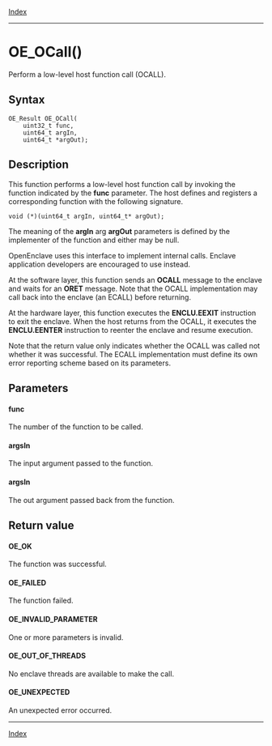[Index](index.md)

---
# OE_OCall()

Perform a low-level host function call (OCALL).

## Syntax

    OE_Result OE_OCall(
        uint32_t func,
        uint64_t argIn,
        uint64_t *argOut);
## Description 

This function performs a low-level host function call by invoking the function indicated by the **func** parameter. The host defines and registers a corresponding function with the following signature.

```
void (*)(uint64_t argIn, uint64_t* argOut);
```



The meaning of the **argIn** arg **argOut** parameters is defined by the implementer of the function and either may be null.

OpenEnclave uses this interface to implement internal calls. Enclave application developers are encouraged to use  instead.

At the software layer, this function sends an **OCALL** message to the enclave and waits for an **ORET** message. Note that the OCALL implementation may call back into the enclave (an ECALL) before returning.

At the hardware layer, this function executes the **ENCLU.EEXIT** instruction to exit the enclave. When the host returns from the OCALL, it executes the **ENCLU.EENTER** instruction to reenter the enclave and resume execution.

Note that the return value only indicates whether the OCALL was called not whether it was successful. The ECALL implementation must define its own error reporting scheme based on its parameters.



## Parameters

#### func

The number of the function to be called.

#### argsIn

The input argument passed to the function.

#### argsIn

The out argument passed back from the function.

## Return value

#### OE_OK

The function was successful.

#### OE_FAILED

The function failed.

#### OE_INVALID_PARAMETER

One or more parameters is invalid.

#### OE_OUT_OF_THREADS

No enclave threads are available to make the call.

#### OE_UNEXPECTED

An unexpected error occurred.

---
[Index](index.md)

